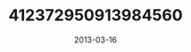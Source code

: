 ---
title: "412372950913984560"
cover: "2013-03-16 07.18.28 412372950913984560_46248401"
photo: "2013-03-16 07.18.28 412372950913984560_46248401"
date: "2013-03-16"
type: "photo"
---